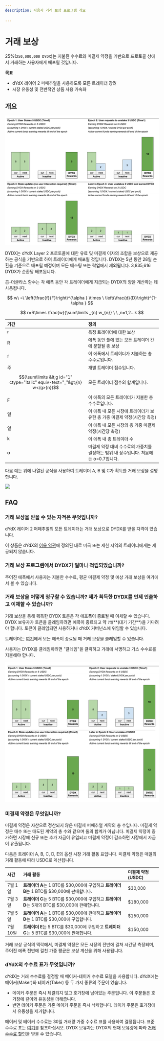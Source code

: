 ```yaml
---
description: 사용자 거래 보상 프로그램 개요

---
```


# 거래 보상

25%\(`250,000,000 DYDX`\)는 지불된 수수료와 미결제 약정을 기반으로 프로토콜 상에서 거래하는 사용자에게 배포될 것입니다.

**목표**

* dYdX 레이어 2 퍼페추얼을 사용하도록 모든 트레이더 장려
* 시장 유동성 및 전반적인 상품 사용 가속화

## **개요**

![](../.gitbook/assets/image%20%283%29.png)

DYDX는 dYdX Layer 2 프로토콜에 대한 유료 및 미결제 이자의 조합을 보상으로 제공하는 공식을 기반으로 하여 트레이더에게 배포될 것입니다. DYDX는 5년 동안 28일 순환을 기준으로 배포될 예정이며 모든 베스팅 또는 락업에서 제외됩니다. 3,835,616 DYDX가 순환당 배포됩니다.

콥-더글라스 함수는 각 에폭 동안 각 트레이더에게 지급되는 DYDX의 양을 계산하는 데 사용됩니다.

$$ w\ =\ \left(\frac{f}{F}\right)^{\alpha } \times \ \left(\frac{d}{D}\right)^{1-\alpha } $$

$$ r=R\times \frac{w}{\sum\limits _{n} w_{n}} \ \ ,n=1,2...k $$

| 기간 | 정의 |
| :--- | :--- |
| r | 특정 트레이더에 대한 보상 |
| R | 에폭 동안 풀에 있는 모든 트레이더 간에 분할될 총 보상 |
| f | 이 에폭에서 트레이더가 지불하는 총 수수료입니다. |
| 주 | 개별 트레이더 점수입니다. |
| $${\sum\limits &lt;g id="1" ctype="italic" equiv-text="_"&gt;{n} w</g>{n}}$$ | 모든 트레이더 점수의 합계입니다. |
| F | 이 에폭의 모든 트레이더가 지불한 총 수수료입니다. |
| 일 | 이 에폭 내 모든 시장에 트레이더가 보유한 총 가중 미결제 약정\(시간당 측정\) |
| 일 | 이 에폭 내 모든 시장의 총 가중 미결제 약정\(시간당 측정\) |
| k | 이 에폭 내 총 트레이더 수 |
| α | 미결제 약정 대비 수수료의 가중치를 결정하는 범위 내 상수입니다. 처음에는 α=0.7입니다. |

다음 예는 위에 나열된 공식을 사용하여 트레이더 A, B 및 C가 획득한 거래 보상을 설명합니다.

![](https://lh4.googleusercontent.com/LWYcMg6ImkQCV1aVsS2jVwjcFfTmBG4u7JZHrnf4l4MmHcxCZlu_af57UaSgHhr6TYi9thIyr8794SECk6_E8Vn4sR2QJFniUSbQGhIZZrkvTf0QRHmzzvt6awR9N8kxHhCooRp4)

## FAQ

### 거래 보상을 받을 수 있는 자격은 무엇입니까?

dYdX 레이어 2 퍼페추얼의 모든 트레이더는 거래 보상으로 DYDX를 받을 자격이 있습니다.

이 상품은 dYdX의 [이용 약관](https://dydx.exchange/terms)에 정의된 대로 미국 또는 제한 지역의 트레이더에게는 제공되지 않습니다.

### 거래 보상 프로그램에서 DYDX가 얼마나 적립되었습니까?

주어진 에폭에서 사용자는 지불한 수수료, 평균 미결제 약정 및 예상 거래 보상을 여기에서 볼 수 있습니다.

### 거래 보상을 어떻게 청구할 수 있습니까? 제가 획득한 DYDX를 언제 인출하고 이체할 수 있습니까?

거래 보상을 통해 획득한 DYDX 토큰은 각 에포폭이 종료될 때 이체할 수 있습니다. DYDX 보유자가 토큰을 클레임하려면 에폭이 종료되고 약 `7일`\**(대기 기간**\)을 기다려야 합니다. 토큰이 클레임되면 사용하거나 dYdX 거버넌스에 위임할 수 있습니다.

트레이더는 [여기](https://dydx.community/dashboard)에서 모든 에폭이 종료될 때 거래 보상을 클레임할 수 있습니다.

사용자는 DYDX를 클레임하려면 "클레임"을 클릭하고 거래에 서명하고 가스 수수료를 지불해야 합니다.

![](../.gitbook/assets/image%20%284%29.png)

### 미결제 약정은 무엇입니까?

미결제 약정은 자산으로 정산되지 않은 미결제 퍼페추얼 계약의 총 수입니다. 미결제 약정은 매수 또는 매도된 계약의 총 수와 같으며 둘의 합계가 아닙니다. 미결제 약정이 증가하면 시장에 신규 또는 추가 자금이 유입되고 미결제 약정이 감소하면 시장에서 자금이 유출됩니다.

다음은 트레이더 A, B, C, D, E의 옵션 시장 거래 활동 표입니다. 미결제 약정은 매일의 거래 활동에 따라 USDC로 계산됩니다.

| 시간 | 거래 활동 | 미결제 약정\(USDC\) |
| :--- | :--- | :--- |
| 7월 1일 | **트레이더 A**는 1 BTC를 $30,000에 구입하고 **트레이더 B**는 1 BTC를 $30,000에 판매합니다. | $30,000 |
| 7월 3일 | **트레이더 C**는 5 BTC를 $30,000에 구입하고 **트레이더 D**는 5개의 BTC를 $30,000에 판매합니다. | $180,000 |
| 7월 5일 | **트레이더 A**는 1 BTC를 $30,000에 판매하고 **트레이더 D**는 1 BTC를 $30,000에 구입합니다. | $150,000 |
| 7월 10일 | **트레이더 E**는 5 BTC를 $30,000에 구입하고 **트레이더 C**는 5 BTC를 $30,000에 판매합니다. | $150,000 |

거래 보상 공식의 맥락에서, 미결제 약정은 모든 시장의 전반에 걸쳐 시간당 측정되며, 주어진 에폭 전반에 걸친 가중 평균은 보상 계산을 위해 사용됩니다.

### dYdX의 수수료 표가 무엇입니까?

dYdX는 거래 수수료를 결정할 때 메이커-테이커 수수료 모델을 사용합니다. dYdX에는 메이커(Maker)와 테이커(Taker) 등 두 가지 종류의 주문이 있습니다.

* 메이커 주문은 즉시 체결되지 않고 호가창에 남아있는 주문입니다. 이 주문들은 호가창에 깊이와 유동성을 더해줍니다.
* 반면 테이커 주문은 기존 메이커 주문을 즉시 삭제합니다. 테이커 주문은 호가창에서 유동성을 제거합니다.

메이커 및 테이커 수수료는 30일 거래량 가중 수수료 표를 사용하여 결정됩니다. 표준 수수료 표는 [여기](https://help.dydx.exchange/en/articles/4798040-perpetual-trade-fees)를 참조하십시오. DYDX 보유자는 DYDX의 현재 보유량에 따라 [거래 수수료 할인](trading-rewards.md)을 받을 수 있습니다.

